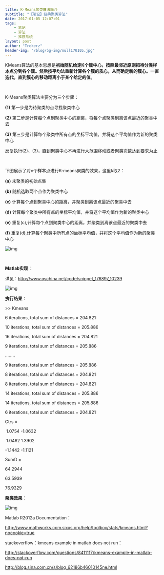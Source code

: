 ```yaml
---
title: K-Means聚类算法简介
subtitle: "【笔记】经典聚类算法"
date: 2017-01-05 12:07:01
tags: 
	- 笔记
	- 算法
	- 推荐系统
layout: post
author: "Trekerz"
header-img: "/blog/bg-img/null170105.jpg"
---
```




KMeans算法的基本思想是**初始随机给定K个簇中心，按照最邻近原则把待分类样本点分到各个簇。然后按平均法重新计算各个簇的质心，从而确定新的簇心。一直迭代，直到簇心的移动距离小于某个给定的值**。

<br/>

K-Means聚类算法主要分为三个步骤：

**(1)** 第一步是为待聚类的点寻找聚类中心

**(2)** 第二步是计算每个点到聚类中心的距离，将每个点聚类到离该点最近的聚类中去

**(3)** 第三步是计算每个聚类中所有点的坐标平均值，并将这个平均值作为新的聚类中心

反复执行(2)、(3)，直到聚类中心不再进行大范围移动或者聚类次数达到要求为止

 <br/>

下图展示了对n个样本点进行K-means聚类的效果，这里k取2：

**(a)** 未聚类的初始点集

**(b)** 随机选取两个点作为聚类中心

**(c)** 计算每个点到聚类中心的距离，并聚类到离该点最近的聚类中去

**(d)** 计算每个聚类中所有点的坐标平均值，并将这个平均值作为新的聚类中心

**(e)** 重复(c),计算每个点到聚类中心的距离，并聚类到离该点最近的聚类中去

**(f)** 重复(d),计算每个聚类中所有点的坐标平均值，并将这个平均值作为新的聚类中心

![img](1.png)

 <br/>

**Matlab实现**：

详见：<http://www.oschina.net/code/snippet_176897_10239>

![img](2.png)

**执行结果**：

\>> Kmeans

6 iterations, total sum of distances = 204.821

10 iterations, total sum of distances = 205.886

16 iterations, total sum of distances = 204.821

9 iterations, total sum of distances = 205.886

........

9 iterations, total sum of distances = 205.886

8 iterations, total sum of distances = 204.821

8 iterations, total sum of distances = 204.821

14 iterations, total sum of distances = 205.886

14 iterations, total sum of distances = 205.886

6 iterations, total sum of distances = 204.821

Ctrs =

​    1.0754   -1.0632

​    1.0482    1.3902

   -1.1442   -1.1121

SumD =

   64.2944

   63.5939

   76.9329

 

**聚类效果**：

![img](3.png)

Matlab R2012a Documentation：

<http://www.mathworks.com.sixxs.org/help/toolbox/stats/kmeans.html?nocookie=true>

stackoverflow：kmeans example in matlab does not run：

<http://stackoverflow.com/questions/8411117/kmeans-example-in-matlab-does-not-run>

<http://blog.sina.com.cn/s/blog_62186b46010145ne.html>

<br/>